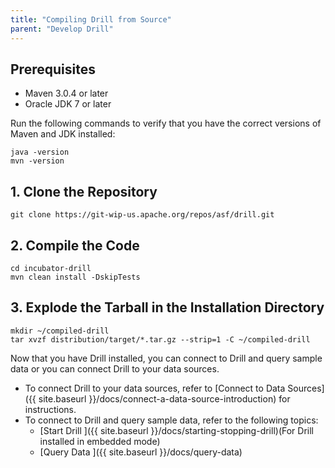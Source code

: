 ```yaml
---
title: "Compiling Drill from Source"
parent: "Develop Drill"
---
```

## Prerequisites

  * Maven 3.0.4 or later
  * Oracle JDK 7 or later

Run the following commands to verify that you have the correct versions of
Maven and JDK installed:

    java -version
    mvn -version

## 1\. Clone the Repository

    git clone https://git-wip-us.apache.org/repos/asf/drill.git

## 2\. Compile the Code

    cd incubator-drill
    mvn clean install -DskipTests

## 3\. Explode the Tarball in the Installation Directory

    mkdir ~/compiled-drill
    tar xvzf distribution/target/*.tar.gz --strip=1 -C ~/compiled-drill

Now that you have Drill installed, you can connect to Drill and query sample
data or you can connect Drill to your data sources.

  * To connect Drill to your data sources, refer to [Connect to Data Sources]({{ site.baseurl }}/docs/connect-a-data-source-introduction) for instructions.
  * To connect to Drill and query sample data, refer to the following topics:
    * [Start Drill ]({{ site.baseurl }}/docs/starting-stopping-drill)(For Drill installed in embedded mode)
    * [Query Data ]({{ site.baseurl }}/docs/query-data)

